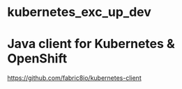 # kubernetes_exc_up_dev
# Java client for Kubernetes & OpenShift
https://github.com/fabric8io/kubernetes-client 
